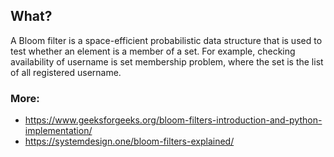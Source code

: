 ## What?
A Bloom filter is a space-efficient probabilistic data structure that is used to test whether an element is a member of a set. For example, checking availability of username is set membership problem, where the set is the list of all registered username. 

### More: 
- https://www.geeksforgeeks.org/bloom-filters-introduction-and-python-implementation/
- https://systemdesign.one/bloom-filters-explained/